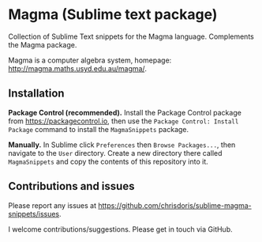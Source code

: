 # Magma (Sublime text package)
Collection of Sublime Text snippets for the Magma language. Complements the Magma package.

Magma is a computer algebra system, homepage: http://magma.maths.usyd.edu.au/magma/.

## Installation

**Package Control (recommended).** Install the Package Control package from https://packagecontrol.io, then use the `Package Control: Install Package` command to install the `MagmaSnippets` package.

**Manually.** In Sublime click `Preferences` then `Browse Packages...`, then navigate to the `User` directory. Create a new directory there called `MagmaSnippets` and copy the contents of this repository into it.

## Contributions and issues

Please report any issues at https://github.com/chrisdoris/sublime-magma-snippets/issues.

I welcome contributions/suggestions. Please get in touch via GitHub.
